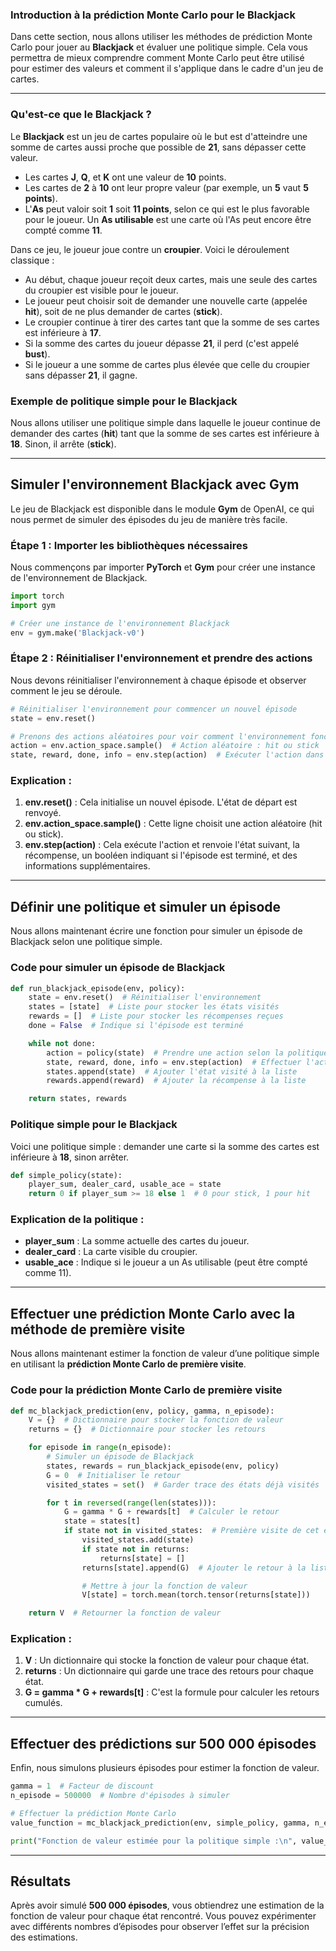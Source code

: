 ### Introduction à la prédiction Monte Carlo pour le Blackjack

Dans cette section, nous allons utiliser les méthodes de prédiction Monte Carlo pour jouer au **Blackjack** et évaluer une politique simple. Cela vous permettra de mieux comprendre comment Monte Carlo peut être utilisé pour estimer des valeurs et comment il s'applique dans le cadre d'un jeu de cartes.

---

### Qu'est-ce que le Blackjack ?

Le **Blackjack** est un jeu de cartes populaire où le but est d'atteindre une somme de cartes aussi proche que possible de **21**, sans dépasser cette valeur.

- Les cartes **J**, **Q**, et **K** ont une valeur de **10** points.
- Les cartes de **2** à **10** ont leur propre valeur (par exemple, un **5** vaut **5 points**).
- L'**As** peut valoir soit **1** soit **11 points**, selon ce qui est le plus favorable pour le joueur. Un **As utilisable** est une carte où l'As peut encore être compté comme **11**.

Dans ce jeu, le joueur joue contre un **croupier**. Voici le déroulement classique :
- Au début, chaque joueur reçoit deux cartes, mais une seule des cartes du croupier est visible pour le joueur.
- Le joueur peut choisir soit de demander une nouvelle carte (appelée **hit**), soit de ne plus demander de cartes (**stick**).
- Le croupier continue à tirer des cartes tant que la somme de ses cartes est inférieure à **17**.
- Si la somme des cartes du joueur dépasse **21**, il perd (c'est appelé **bust**).
- Si le joueur a une somme de cartes plus élevée que celle du croupier sans dépasser **21**, il gagne.

### Exemple de politique simple pour le Blackjack

Nous allons utiliser une politique simple dans laquelle le joueur continue de demander des cartes (**hit**) tant que la somme de ses cartes est inférieure à **18**. Sinon, il arrête (**stick**).

---

## Simuler l'environnement Blackjack avec Gym

Le jeu de Blackjack est disponible dans le module **Gym** de OpenAI, ce qui nous permet de simuler des épisodes du jeu de manière très facile.

### Étape 1 : Importer les bibliothèques nécessaires

Nous commençons par importer **PyTorch** et **Gym** pour créer une instance de l'environnement de Blackjack.

```python
import torch
import gym

# Créer une instance de l'environnement Blackjack
env = gym.make('Blackjack-v0')
```

### Étape 2 : Réinitialiser l'environnement et prendre des actions

Nous devons réinitialiser l'environnement à chaque épisode et observer comment le jeu se déroule.

```python
# Réinitialiser l'environnement pour commencer un nouvel épisode
state = env.reset()

# Prenons des actions aléatoires pour voir comment l'environnement fonctionne
action = env.action_space.sample()  # Action aléatoire : hit ou stick
state, reward, done, info = env.step(action)  # Exécuter l'action dans l'environnement
```

### Explication :
1. **env.reset()** : Cela initialise un nouvel épisode. L'état de départ est renvoyé.
2. **env.action_space.sample()** : Cette ligne choisit une action aléatoire (hit ou stick).
3. **env.step(action)** : Cela exécute l'action et renvoie l'état suivant, la récompense, un booléen indiquant si l'épisode est terminé, et des informations supplémentaires.

---

## Définir une politique et simuler un épisode

Nous allons maintenant écrire une fonction pour simuler un épisode de Blackjack selon une politique simple.

### Code pour simuler un épisode de Blackjack

```python
def run_blackjack_episode(env, policy):
    state = env.reset()  # Réinitialiser l'environnement
    states = [state]  # Liste pour stocker les états visités
    rewards = []  # Liste pour stocker les récompenses reçues
    done = False  # Indique si l'épisode est terminé

    while not done:
        action = policy(state)  # Prendre une action selon la politique
        state, reward, done, info = env.step(action)  # Effectuer l'action
        states.append(state)  # Ajouter l'état visité à la liste
        rewards.append(reward)  # Ajouter la récompense à la liste

    return states, rewards
```

### Politique simple pour le Blackjack

Voici une politique simple : demander une carte si la somme des cartes est inférieure à **18**, sinon arrêter.

```python
def simple_policy(state):
    player_sum, dealer_card, usable_ace = state
    return 0 if player_sum >= 18 else 1  # 0 pour stick, 1 pour hit
```

### Explication de la politique :
- **player_sum** : La somme actuelle des cartes du joueur.
- **dealer_card** : La carte visible du croupier.
- **usable_ace** : Indique si le joueur a un As utilisable (peut être compté comme 11).

---

## Effectuer une prédiction Monte Carlo avec la méthode de première visite

Nous allons maintenant estimer la fonction de valeur d’une politique simple en utilisant la **prédiction Monte Carlo de première visite**.

### Code pour la prédiction Monte Carlo de première visite

```python
def mc_blackjack_prediction(env, policy, gamma, n_episode):
    V = {}  # Dictionnaire pour stocker la fonction de valeur
    returns = {}  # Dictionnaire pour stocker les retours

    for episode in range(n_episode):
        # Simuler un épisode de Blackjack
        states, rewards = run_blackjack_episode(env, policy)
        G = 0  # Initialiser le retour
        visited_states = set()  # Garder trace des états déjà visités

        for t in reversed(range(len(states))):
            G = gamma * G + rewards[t]  # Calculer le retour
            state = states[t]
            if state not in visited_states:  # Première visite de cet état
                visited_states.add(state)
                if state not in returns:
                    returns[state] = []
                returns[state].append(G)  # Ajouter le retour à la liste

                # Mettre à jour la fonction de valeur
                V[state] = torch.mean(torch.tensor(returns[state]))

    return V  # Retourner la fonction de valeur
```

### Explication :
1. **V** : Un dictionnaire qui stocke la fonction de valeur pour chaque état.
2. **returns** : Un dictionnaire qui garde une trace des retours pour chaque état.
3. **G = gamma * G + rewards[t]** : C'est la formule pour calculer les retours cumulés.

---

## Effectuer des prédictions sur 500 000 épisodes

Enfin, nous simulons plusieurs épisodes pour estimer la fonction de valeur.

```python
gamma = 1  # Facteur de discount
n_episode = 500000  # Nombre d'épisodes à simuler

# Effectuer la prédiction Monte Carlo
value_function = mc_blackjack_prediction(env, simple_policy, gamma, n_episode)

print("Fonction de valeur estimée pour la politique simple :\n", value_function)
```

---

## Résultats

Après avoir simulé **500 000 épisodes**, vous obtiendrez une estimation de la fonction de valeur pour chaque état rencontré. Vous pouvez expérimenter avec différents nombres d’épisodes pour observer l’effet sur la précision des estimations.

